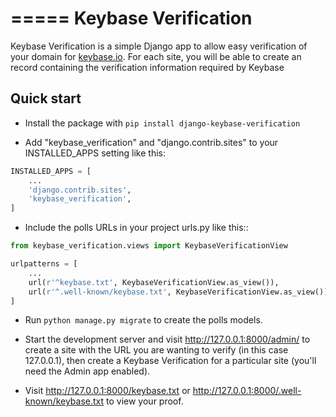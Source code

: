 =====
Keybase Verification
=====

Keybase Verification is a simple Django app to allow easy verification of your domain for [keybase.io](http://keybase.io).
For each site, you will be able to create an record containing the verification information required by Keybase

Quick start
-----------

* Install the package with `pip install django-keybase-verification`

* Add "keybase_verification" and "django.contrib.sites" to your INSTALLED_APPS setting like this:

```python
INSTALLED_APPS = [
    ...
    'django.contrib.sites',
    'keybase_verification',
]
```

* Include the polls URLs in your project urls.py like this::

```python
from keybase_verification.views import KeybaseVerificationView

urlpatterns = [
    ...
    url(r'^keybase.txt', KeybaseVerificationView.as_view()),
    url(r'^.well-known/keybase.txt', KeybaseVerificationView.as_view()),
]
```

* Run `python manage.py migrate` to create the polls models.

* Start the development server and visit http://127.0.0.1:8000/admin/ to create a site with the URL you are wanting to verify (in this case 127.0.0.1), then create a Keybase Verification for a particular site (you'll need the Admin app enabled).

* Visit http://127.0.0.1:8000/keybase.txt or http://127.0.0.1:8000/.well-known/keybase.txt to view your proof.
